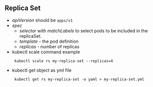 ## Replica Set
- *apiVersion* should be `apps/v1`
- *spec* 
  - *selector* with *matchLabels* to select pods to be included in the replicaSet.
  - *template* - the pod definition
  - *replicas* - number of replicas
- kubectl scale command example
    ```
     kubectl scale rs my-replica-set --replicas=4
    ```
- kubectl get object as yml file
    ```
     kubectl get rs my-replica-set -o yaml > my-replica-set.yml
    ```